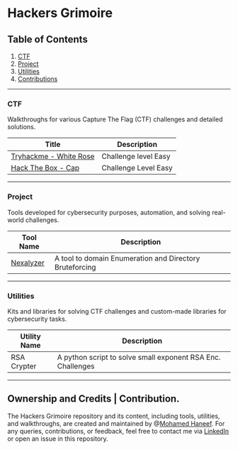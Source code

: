 
# Hackers Grimoire

## Table of Contents
1. [CTF](#ctf)
2. [Project](#project)
3. [Utilities](#utilities)
4. [Contributions](#ownership-and-credits)
---

### CTF
Walkthroughs for various Capture The Flag (CTF) challenges and detailed solutions.

| **Title**                | **Description**                                                |
|--------------------------|----------------------------------------------------------------|
| [Tryhackme - White Rose](https://github.com/Mohamed-Haneef/hackers-grimoire/blob/main/ctf/thm_white_rose/Walkthrough.md)   | Challenge level Easy |
| [Hack The Box - Cap](https://github.com/Mohamed-Haneef/hackers-grimoire/blob/main/ctf/htb_cap/Walkthrough.md)   |  Challenge Level Easy |

---

### Project
Tools developed for cybersecurity purposes, automation, and solving real-world challenges.

| **Tool Name**            | **Description**                                                |
|--------------------------|----------------------------------------------------------------|
| [Nexalyzer](https://github.com/Mohamed-Haneef/nexalyzer) | A tool to domain Enumeration and Directory Bruteforcing |

---

### Utilities
Kits and libraries for solving CTF challenges and custom-made libraries for cybersecurity tasks.

| **Utility Name**         | **Description**                                                |
|--------------------------|----------------------------------------------------------------|
| RSA Crypter              | A python script to solve small exponent RSA Enc. Challenges   |

---


## Ownership and Credits | Contribution.
The Hackers Grimoire repository and its content, including tools, utilities, and walkthroughs, are created and maintained by @[Mohamed Haneef](https://github.com/Mohamed-Haneef).
For any queries, contributions, or feedback, feel free to contact me via [LinkedIn](https://www.linkedin.com/in/mohamed-haneef22) or open an issue in this repository.